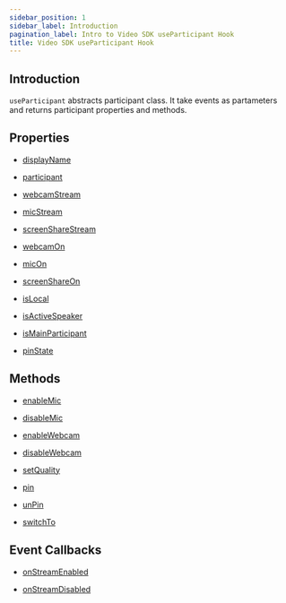 ```yaml
---
sidebar_position: 1
sidebar_label: Introduction
pagination_label: Intro to Video SDK useParticipant Hook
title: Video SDK useParticipant Hook
---
```


<div class="sdk-api-ref">

## Introduction

`useParticipant` abstracts participant class. It take events as partameters and returns participant properties and methods.

## Properties

<div class="links-grid">
<div>

- [displayName](./properties#displayname)

</div>
<div>

- [participant](./properties#participant)

</div>
<div>

- [webcamStream](./properties#webcamstream)

</div>
<div>

- [micStream](./properties#micstream)

</div>
<div>

- [screenShareStream](./properties#screensharestream)

</div>
<div>

- [webcamOn](./properties#webcamon)

</div>
<div>

- [micOn](./properties#micon)

</div>
<div>

- [screenShareOn](./properties#screenshareon)

</div>
<div>

- [isLocal](./properties#islocal)

</div>
<div>

- [isActiveSpeaker](./properties#isactivespeaker)

</div>
<div>

- [isMainParticipant](./properties#ismainparticipant)

</div>
<div>

- [pinState](./properties#pinstate)

</div>
</div>

## Methods

<div class="links-grid">
<div>

- [enableMic](./methods#enablemic)

</div>
<div>

- [disableMic](./methods#disablemic)

</div>
<div>

- [enableWebcam](./methods#enablewebcam)

</div>
<div>

- [disableWebcam](./methods#disablewebcam)

</div>
<div>

- [setQuality](./methods#setquality)

</div>
<div>

- [pin](./methods#pin)

</div>
<div>

- [unPin](./methods#unpin)

</div>
<div>

- [switchTo](./methods#switchto)

</div>
</div>

## Event Callbacks

<div class="links-grid">
<div>

- [onStreamEnabled](./events#onstreamenabled)

</div>
<div>

- [onStreamDisabled](./events#onstreamdisabled)

</div>
</div>

</div>